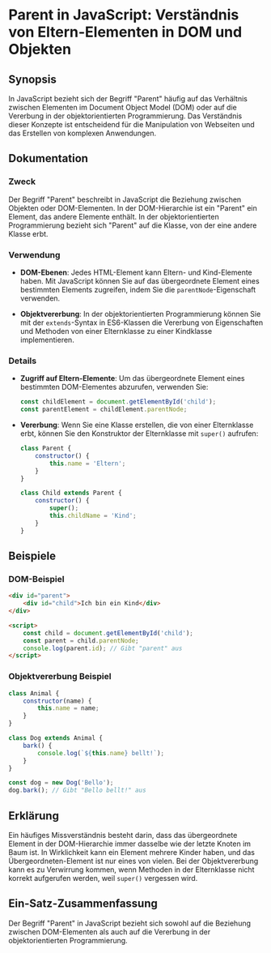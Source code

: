 <!--
Meta Description: # Parent in JavaScript: Verständnis von Eltern-Elementen in DOM und Objekten ## Synopsis In JavaScript bezieht sich der Begriff "Parent" häufig auf da...
Meta Keywords: der, parent, dom, die, javascript
-->

# Parent in JavaScript: Verständnis von Eltern-Elementen in DOM und Objekten

## Synopsis
In JavaScript bezieht sich der Begriff "Parent" häufig auf das Verhältnis zwischen Elementen im Document Object Model (DOM) oder auf die Vererbung in der objektorientierten Programmierung. Das Verständnis dieser Konzepte ist entscheidend für die Manipulation von Webseiten und das Erstellen von komplexen Anwendungen.

## Dokumentation
### Zweck
Der Begriff "Parent" beschreibt in JavaScript die Beziehung zwischen Objekten oder DOM-Elementen. In der DOM-Hierarchie ist ein "Parent" ein Element, das andere Elemente enthält. In der objektorientierten Programmierung bezieht sich "Parent" auf die Klasse, von der eine andere Klasse erbt.

### Verwendung
- **DOM-Ebenen**: Jedes HTML-Element kann Eltern- und Kind-Elemente haben. Mit JavaScript können Sie auf das übergeordnete Element eines bestimmten Elements zugreifen, indem Sie die `parentNode`-Eigenschaft verwenden.
  
- **Objektvererbung**: In der objektorientierten Programmierung können Sie mit der `extends`-Syntax in ES6-Klassen die Vererbung von Eigenschaften und Methoden von einer Elternklasse zu einer Kindklasse implementieren.

### Details
- **Zugriff auf Eltern-Elemente**: Um das übergeordnete Element eines bestimmten DOM-Elementes abzurufen, verwenden Sie:
  ```javascript
  const childElement = document.getElementById('child');
  const parentElement = childElement.parentNode;
  ```

- **Vererbung**: Wenn Sie eine Klasse erstellen, die von einer Elternklasse erbt, können Sie den Konstruktor der Elternklasse mit `super()` aufrufen:
  ```javascript
  class Parent {
      constructor() {
          this.name = 'Eltern';
      }
  }

  class Child extends Parent {
      constructor() {
          super();
          this.childName = 'Kind';
      }
  }
  ```

## Beispiele
### DOM-Beispiel
```html
<div id="parent">
    <div id="child">Ich bin ein Kind</div>
</div>

<script>
    const child = document.getElementById('child');
    const parent = child.parentNode;
    console.log(parent.id); // Gibt "parent" aus
</script>
```

### Objektvererbung Beispiel
```javascript
class Animal {
    constructor(name) {
        this.name = name;
    }
}

class Dog extends Animal {
    bark() {
        console.log(`${this.name} bellt!`);
    }
}

const dog = new Dog('Bello');
dog.bark(); // Gibt "Bello bellt!" aus
```

## Erklärung
Ein häufiges Missverständnis besteht darin, dass das übergeordnete Element in der DOM-Hierarchie immer dasselbe wie der letzte Knoten im Baum ist. In Wirklichkeit kann ein Element mehrere Kinder haben, und das Übergeordneten-Element ist nur eines von vielen. Bei der Objektvererbung kann es zu Verwirrung kommen, wenn Methoden in der Elternklasse nicht korrekt aufgerufen werden, weil `super()` vergessen wird.

## Ein-Satz-Zusammenfassung
Der Begriff "Parent" in JavaScript bezieht sich sowohl auf die Beziehung zwischen DOM-Elementen als auch auf die Vererbung in der objektorientierten Programmierung.